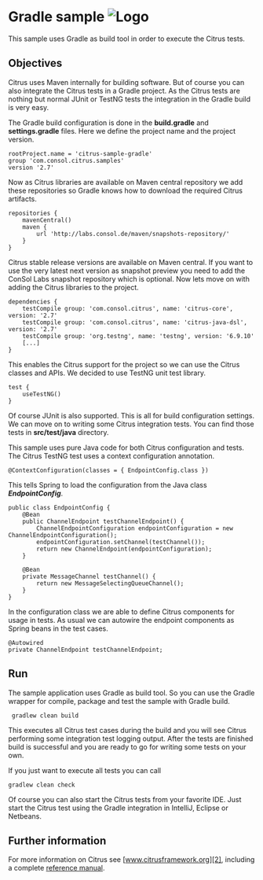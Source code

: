 Gradle sample ![Logo][1]
==============

This sample uses Gradle as build tool in order to execute the Citrus tests.

Objectives
---------

Citrus uses Maven internally for building software. But of course you can also integrate the Citrus tests in a Gradle
project. As the Citrus tests are nothing but normal JUnit or TestNG tests the integration in the Gradle build is very easy.

The Gradle build configuration is done in the **build.gradle** and **settings.gradle** files. Here we define the project name 
and the project version.

    rootProject.name = 'citrus-sample-gradle'
    group 'com.consol.citrus.samples'
    version '2.7'
    
Now as Citrus libraries are available on Maven central repository we add these repositories so Gradle knows how to download the required
Citrus artifacts.    
    
    repositories {
        mavenCentral()
        maven {
            url 'http://labs.consol.de/maven/snapshots-repository/'
        }
    }
    
Citrus stable release versions are available on Maven central. If you want to use the very latest next version as snapshot preview you need
to add the ConSol Labs snapshot repository which is optional. Now lets move on with adding the Citrus libraries to the project.
    
    dependencies {
        testCompile group: 'com.consol.citrus', name: 'citrus-core', version: '2.7'
        testCompile group: 'com.consol.citrus', name: 'citrus-java-dsl', version: '2.7'
        testCompile group: 'org.testng', name: 'testng', version: '6.9.10'
        [...]
    }
    
This enables the Citrus support for the project so we can use the Citrus classes and APIs. We decided to use TestNG unit test library.
    
    test {
        useTestNG()
    }
    
Of course JUnit is also supported. This is all for build configuration settings. We can move on to writing some Citrus integration tests. You can
find those tests in **src/test/java** directory.

This sample uses pure Java code for both Citrus configuration and tests. The
Citrus TestNG test uses a context configuration annotation.

    @ContextConfiguration(classes = { EndpointConfig.class })
    
This tells Spring to load the configuration from the Java class ***EndpointConfig***.
    
    public class EndpointConfig {
        @Bean
        public ChannelEndpoint testChannelEndpoint() {
            ChannelEndpointConfiguration endpointConfiguration = new ChannelEndpointConfiguration();
            endpointConfiguration.setChannel(testChannel());
            return new ChannelEndpoint(endpointConfiguration);
        }
    
        @Bean
        private MessageChannel testChannel() {
            return new MessageSelectingQueueChannel();
        }
    }
    
In the configuration class we are able to define Citrus components for usage in tests. As usual
we can autowire the endpoint components as Spring beans in the test cases.
    
    @Autowired
    private ChannelEndpoint testChannelEndpoint;
        
Run
---------

The sample application uses Gradle as build tool. So you can use the Gradle wrapper for compile, package and test the
sample with Gradle build.
 
     gradlew clean build
    
This executes all Citrus test cases during the build and you will see Citrus performing some integration test logging output.
After the tests are finished build is successful and you are ready to go for writing some tests on your own.

If you just want to execute all tests you can call

    gradlew clean check

Of course you can also start the Citrus tests from your favorite IDE.
Just start the Citrus test using the Gradle integration in IntelliJ, Eclipse or Netbeans.

Further information
---------

For more information on Citrus see [www.citrusframework.org][2], including
a complete [reference manual][3].

 [1]: http://www.citrusframework.org/img/brand-logo.png "Citrus"
 [2]: http://www.citrusframework.org
 [3]: http://www.citrusframework.org/reference/html/
